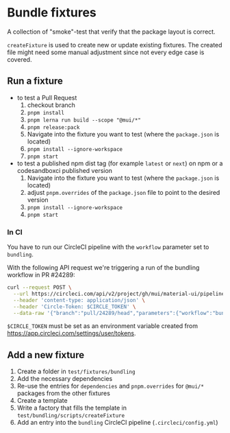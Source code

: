 # Bundle fixtures

A collection of "smoke"-test that verify that the package layout is correct.

`createFixture` is used to create new or update existing fixtures.
The created file might need some manual adjustment since not every edge case is covered.

## Run a fixture

- to test a Pull Request
  1. checkout branch
  1. `pnpm install`
  1. `pnpm lerna run build --scope "@mui/*"`
  1. `pnpm release:pack`
  1. Navigate into the fixture you want to test (where the `package.json` is located)
  1. `pnpm install --ignore-workspace`
  1. `pnpm start`
- to test a published npm dist tag (for example `latest` or `next`) on npm or a codesandboxci published version
  1. Navigate into the fixture you want to test (where the `package.json` is located)
  1. adjust `pnpm.overrides` of the `package.json` file to point to the desired version
  1. `pnpm install --ignore-workspace`
  1. `pnpm start`

### In CI

You have to run our CircleCI pipeline with the `workflow` parameter set to `bundling`.

With the following API request we're triggering a run of the bundling workflow in
PR #24289:

```bash
curl --request POST \
  --url https://circleci.com/api/v2/project/gh/mui/material-ui/pipeline \
  --header 'content-type: application/json' \
  --header 'Circle-Token: $CIRCLE_TOKEN' \
  --data-raw '{"branch":"pull/24289/head","parameters":{"workflow":"bundling"}}'
```

`$CIRCLE_TOKEN` must be set as an environment variable created from https://app.circleci.com/settings/user/tokens.

## Add a new fixture

1. Create a folder in `test/fixtures/bundling`
1. Add the necessary dependencies
1. Re-use the entries for `dependencies` and `pnpm.overrides` for `@mui/*` packages from the other fixtures
1. Create a template
1. Write a factory that fills the template in `test/bundling/scripts/createFixture`
1. Add an entry into the `bundling` CircleCI pipeline (`.circleci/config.yml`)
